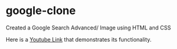 # google-clone
Created a Google Search Advanced/ Image using HTML and CSS 

Here is a [Youtube Link](https://youtu.be/vrbYPHTgxL4?si=iqfXyJY-DV1EqHLj) that demonstrates its functionality.
